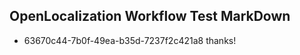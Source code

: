 ## OpenLocalization Workflow Test MarkDown
* 63670c44-7b0f-49ea-b35d-7237f2c421a8 thanks!

<!--HONumber=Sep16_HO1-->



